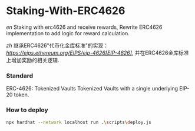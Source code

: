 # Staking-With-ERC4626

*en*
Staking with erc4626 and receive rewards, Rewrite ERC4626 implementation to add logic for reward calculation.<br> 

*zh*
继承ERC4626"代币化金库标准"的实现：*https://eips.ethereum.org/EIPS/eip-4626[EIP-4626]*,
并在ERC4626金库标准上增加奖励的相关逻辑.

### Standard
ERC-4626: Tokenized Vaults Tokenized Vaults with a single underlying EIP-20 token.


### How to deploy

```sh
npx hardhat --network localhost run .\scripts\deploy.js 
```